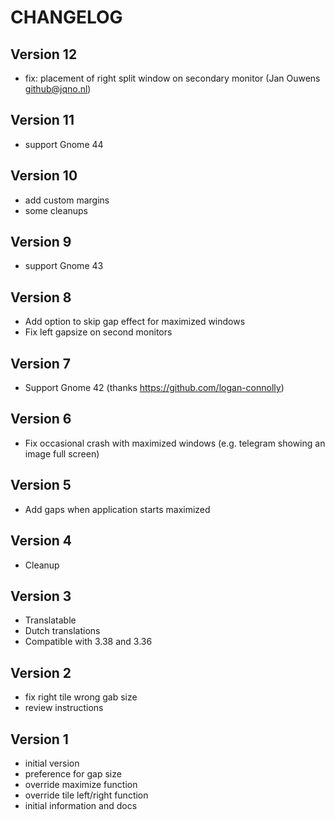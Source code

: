 # CHANGELOG

## Version 12
- fix: placement of right split window on secondary monitor (Jan Ouwens <github@jqno.nl>)

## Version 11
- support Gnome 44

## Version 10
- add custom margins
- some cleanups

## Version 9
- support Gnome 43

## Version 8
- Add option to skip gap effect for maximized windows
- Fix left gapsize on second monitors

## Version 7
- Support Gnome 42 (thanks https://github.com/logan-connolly)

## Version 6
- Fix occasional crash with maximized windows (e.g. telegram showing an image full screen)

## Version 5
- Add gaps when application starts maximized

## Version 4
- Cleanup

## Version 3
- Translatable
- Dutch translations
- Compatible with 3.38 and 3.36

## Version 2
- fix right tile wrong gab size
- review instructions

## Version 1

- initial version
- preference for gap size
- override maximize function
- override tile left/right function
- initial information and docs

